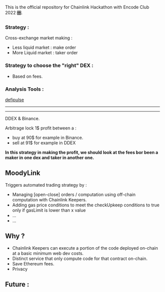 This is the official repository for Chainlink Hackathon with Encode Club 2022 🎛.


### Strategy : 

Cross-exchange market making :

- Less liquid market : make order 
- More Liquid market : taker order 


### Strategy to choose the "right" DEX : 

- Based on fees. 



### Analysis Tools : 

[defipulse](https://www.defipulse.com/defi-list)



-----------------------------------------------------------------------------------------------------------------------------------------------------------

-----------------------------------------------------------------------------------------------------------------------------------------------------------









 DDEX & Binance. 
 
 Arbitrage lock 1$ profit between a : 
 - buy at 90$ for example in Binance.
 - sell at 91$ for example in DDEX 
 
**In this strategy in making the profit, we should look at the fees bor been a maker in one dex and taker in another one.**
 
 


## MoodyLink 

 Triggers automated trading strategy by :
 
- Managing [open-close] orders / computation using off-chain computation with Chainlink Keepers. 
- Adding gas price conditions to meet the checkUpkeep conditions to true only if gasLimit  is lower than x value 
- ...
- ...

## Why ?

- Chainlink Keepers can execute a portion of the code deployed on-chain at a basic minimum web dev costs. 
- Distinct service that only compute code for that contract on-chain. 
- Save Ethereum fees. 
- Privacy 

## Future : 


